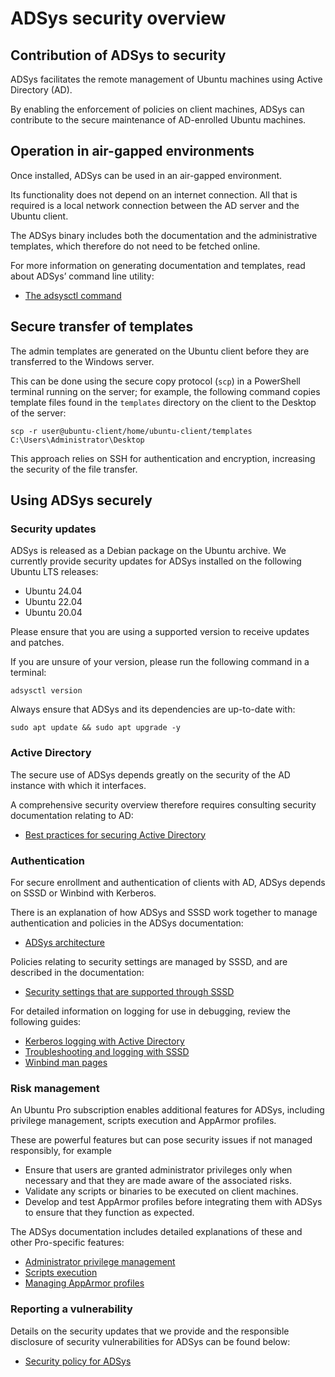 # ADSys security overview

## Contribution of ADSys to security

ADSys facilitates the remote management of Ubuntu machines using Active
Directory (AD).

By enabling the enforcement of policies on client machines, ADSys can
contribute to the secure maintenance of AD-enrolled Ubuntu machines.

## Operation in air-gapped environments

Once installed, ADSys can be used in an air-gapped environment.

Its functionality does not depend on an internet connection. All that is
required is a local network connection between the AD server and the Ubuntu
client.

The ADSys binary includes both the documentation and the administrative
templates,  which therefore do not need to be fetched online.

For more information on generating documentation and templates, read about
ADSys’ command line utility:

* [The adsysctl command](https://documentation.ubuntu.com/adsys/en/stable/reference/adsysctl/)

## Secure transfer of templates

The admin templates are generated on the Ubuntu client before they are
transferred to the Windows server.

This can be done using the secure copy protocol (`scp`) in a PowerShell
terminal running on the server; for example, the following command copies
template files found in the `templates` directory on the client to the Desktop
of the server:

```text
scp -r user@ubuntu-client/home/ubuntu-client/templates C:\Users\Administrator\Desktop
```

This approach relies on SSH for authentication and encryption, increasing the
security of the file transfer.

## Using ADSys securely

### Security updates

ADSys is released as a Debian package on the Ubuntu archive. We currently
provide security updates for ADSys installed on the following Ubuntu LTS
releases:

* Ubuntu 24.04
* Ubuntu 22.04
* Ubuntu 20.04

Please ensure that you are using a supported version to receive updates and
patches.

If you are unsure of your version, please run the following command in a
terminal:

```text
adsysctl version
```

Always ensure that ADSys and its dependencies are up-to-date with:

```text
sudo apt update && sudo apt upgrade -y
```

### Active Directory

The secure use of ADSys depends greatly on the security of the AD instance with
which it interfaces.

A comprehensive security overview therefore requires consulting security
documentation relating to AD:

* [Best practices for securing Active Directory](https://learn.microsoft.com/en-us/windows-server/identity/ad-ds/plan/security-best-practices/best-practices-for-securing-active-directory)

### Authentication

For secure enrollment and authentication of clients with AD, ADSys depends on
SSSD or Winbind with Kerberos.

There is an explanation of how ADSys and SSSD work together to manage
authentication and policies in the ADSys documentation:

* [ADSys architecture](https://documentation.ubuntu.com/adsys/en/stable/explanation/adsys-ref-arch/) 

Policies relating to security settings are managed by SSSD, and are described
in the documentation:

* [Security settings that are supported through SSSD](https://documentation.ubuntu.com/adsys/en/stable/explanation/security-policy/) 

For detailed information on logging for use in debugging, review the following guides:

* [Kerberos logging with Active Directory](https://learn.microsoft.com/en-us/troubleshoot/windows-server/active-directory/enable-kerberos-event-logging)  
* [Troubleshooting and logging with SSSD](https://sssd.io/troubleshooting/basics.html)  
* [Winbind man pages](https://manpages.ubuntu.com/manpages/man8/winbindd.8.html)

### Risk management

An Ubuntu Pro subscription enables additional features for ADSys, including
privilege management, scripts execution and AppArmor profiles.

These are powerful features but can pose security issues if not managed
responsibly, for example

* Ensure that users are granted administrator privileges only when necessary
and that they are made aware of the associated risks.
* Validate any scripts or binaries to be executed on client machines.
* Develop and test AppArmor profiles before integrating them with ADSys to
ensure that they function as expected.

The ADSys documentation includes detailed explanations of these and other
Pro-specific features:

* [Administrator privilege management](https://documentation.ubuntu.com/adsys/en/stable/explanation/privileges/)  
* [Scripts execution](https://documentation.ubuntu.com/adsys/en/stable/explanation/scripts/)  
* [Managing AppArmor profiles](https://documentation.ubuntu.com/adsys/en/stable/explanation/apparmor/)

### Reporting a vulnerability

Details on the security updates that we provide and the responsible disclosure
of security vulnerabilities for ADSys can be found below:

* [Security policy for ADSys](https://github.com/ubuntu/adsys/blob/main/SECURITY.md)
